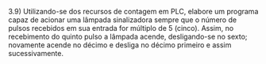 3.9) Utilizando-se dos recursos de contagem em PLC, elabore um programa capaz de acionar uma lâmpada sinalizadora sempre que o número de pulsos recebidos em sua entrada for múltiplo de 5 (cinco). Assim, no recebimento do quinto pulso a lâmpada acende, desligando-se no sexto; novamente acende no décimo e desliga no décimo primeiro e assim sucessivamente.